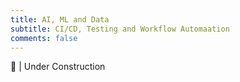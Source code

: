 ```yaml
---
title: AI, ML and Data
subtitle: CI/CD, Testing and Workflow Automaation
comments: false
---
```


🚧 | Under Construction